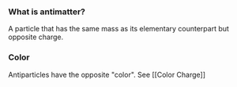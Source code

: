 ### What is antimatter?
A particle that has the same mass as its elementary counterpart but opposite charge.

### Color
Antiparticles have the opposite "color". 
See [[Color Charge]]